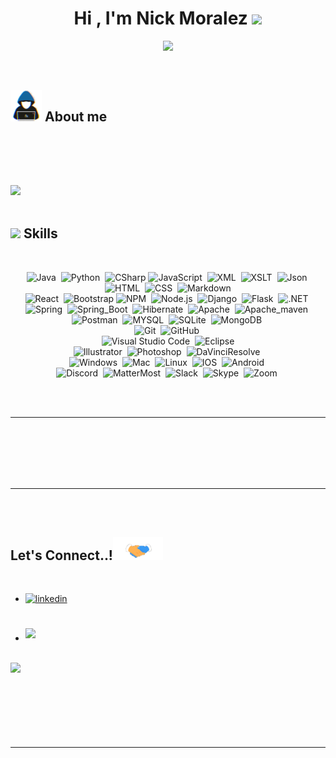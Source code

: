 

<!--
**NickM490/NickM490** is a ✨ _special_ ✨ repository because its `README.md` (this file) appears on your GitHub profile.

Here are some ideas to get you started:

- 🔭 I’m currently working on ...
- 🌱 I’m currently learning ...
- 👯 I’m looking to collaborate on ...
- 🤔 I’m looking for help with ...
- 💬 Ask me about ...
- 📫 How to reach me: ...
- 😄 Pronouns: ...
- ⚡ Fun fact: ...
-->

<h1 align="center"><b>Hi , I'm Nick Moralez </b><img src="https://media.giphy.com/media/hvRJCLFzcasrR4ia7z/giphy.gif" width="35"></h1>
<!--  -->
<p align="center">
  <a href="https://github.com/DenverCoder1/readme-typing-svg"><img src="https://readme-typing-svg.herokuapp.com?font=Time+New+Roman&color=cyan&size=25&center=true&vCenter=true&width=600&height=100&lines=Wishing+You+A+Wonderful+Day..&hearts;++;Software+Engineer+&+Educator;Life+Long+Learner;Full+Time+Dad;Fitness+Enthusiast;Gamer"></a>
</p>

<br>

## <picture><img src = "https://github.com/0xAbdulKhalid/0xAbdulKhalid/raw/main/assets/mdImages/about_me.gif" width = 50px></picture> **About me**

<!-- <picture> <img align="right" src="https://github.com/0xAbdulKhalid/0xAbdulKhalid/raw/main/assets/mdImages/Right_Side.gif" width = 250px></picture> -->

<br>
<!-- 
- A passionate Self-taught Front-end developer
- Playing CTF's at spare time
- Lifelong Learner -->
<!-- - Personal website [link](https://www.0xabdulkhalid.ml) -->
<!-- - I’m currently open for an Intern or a new job opportunity, this is [my resume](https://read.cv/0xabdulkhalid) -->

<br><br>

<img src="https://user-images.githubusercontent.com/73097560/115834477-dbab4500-a447-11eb-908a-139a6edaec5c.gif"><br><br>

## <img src="https://media2.giphy.com/media/QssGEmpkyEOhBCb7e1/giphy.gif?cid=ecf05e47a0n3gi1bfqntqmob8g9aid1oyj2wr3ds3mg700bl&rid=giphy.gif" width ="25"><b> Skills</b>

<br>

<div align="center">

<!-- ### 🛠 &nbsp;Tech Stack -->

![Java](https://img.shields.io/badge/-Java-05122A?style=flat-square=Java)&nbsp;
![Python](https://img.shields.io/badge/-Python-05122A?style=flat&logo=python)&nbsp;
![CSharp](https://img.shields.io/badge/-C%23-05122A?style=flat&logo=c-sharp)
![JavaScript](https://img.shields.io/badge/-JavaScript-05122A?style=flat&logo=javascript)&nbsp;
![XML](https://img.shields.io/badge/-XML-05122A?style=flat&logo=XML)&nbsp;
![XSLT](https://img.shields.io/badge/-XSLT-05122A?style=flat&logo=XSLT)&nbsp;
![Json](https://img.shields.io/badge/-Json-05122A?style=flat&logo=Json)&nbsp;
![HTML](https://img.shields.io/badge/-HTML-05122A?style=flat&logo=HTML5)&nbsp;
![CSS](https://img.shields.io/badge/-CSS-05122A?style=flat&logo=CSS3&logoColor=1572B6)&nbsp;
![Markdown](https://img.shields.io/badge/-Markdown-05122A?style=flat&logo=markdown)\
![React](https://img.shields.io/badge/-React-05122A?style=flat&logo=react)&nbsp;
![Bootstrap](https://img.shields.io/badge/-Bootstrap-05122A?style=flat&logo=bootstrap&logoColor=563D7C)
![NPM](https://img.shields.io/badge/-NPM-05122A?style=flat&logo=NPM)&nbsp;
![Node.js](https://img.shields.io/badge/-Node.js-05122A?style=flat&logo=node.js)&nbsp;
![Django](https://img.shields.io/badge/-Django-05122A?style=flat&logo=django&logoColor=092E20)&nbsp;
![Flask](https://img.shields.io/badge/-Flask-05122A?style=flat&logo=flask)&nbsp;
![.NET](https://img.shields.io/badge/-.NET-05122A?style=flat&logo=.NET)&nbsp;\
![Spring](https://img.shields.io/badge/-Spring-05122A?style=flat&logo=Spring)&nbsp;
![Spring_Boot](https://img.shields.io/badge/-Spring_Boot-05122A?style=flat&logo=Spring-Boot)&nbsp;
![Hibernate](https://img.shields.io/badge/-Hibernate-05122A?style=flat&logo=Hibernate)&nbsp;
![Apache](https://img.shields.io/badge/-Apache-05122A?style=flat&logo=Apache)&nbsp;
![Apache_maven](https://img.shields.io/badge/-Apache_maven-05122A?style=flat&logo=Apache-maven)&nbsp;\
![Postman](https://img.shields.io/badge/-Postman-05122A?style=flat&logo=Postman)&nbsp;
![MYSQL](https://img.shields.io/badge/-MYSQL-05122A?style=flat&logo=MYSQL)&nbsp;
![SQLite](https://img.shields.io/badge/-SQLite-05122A?style=flat&logo=SQLite)&nbsp;
![MongoDB](https://img.shields.io/badge/-MongoDB-05122A?style=flat&logo=MongoDB)&nbsp;\
![Git](https://img.shields.io/badge/-Git-05122A?style=flat&logo=git)&nbsp;
![GitHub](https://img.shields.io/badge/-GitHub-05122A?style=flat&logo=github)&nbsp;\
![Visual Studio Code](https://img.shields.io/badge/-Visual%20Studio%20Code-05122A?style=flat&logo=visual-studio-code&logoColor=007ACC)&nbsp;
![Eclipse](https://img.shields.io/badge/-Eclipse-05122A?style=flat&logo=eclipse-ide&logoColor=2C2255)\
![Illustrator](https://img.shields.io/badge/-Illustrator-05122A?style=flat&logo=adobe-illustrator)&nbsp;
![Photoshop](https://img.shields.io/badge/-Photoshop-05122A?style=flat&logo=adobe-photoshop)&nbsp;
![DaVinciResolve](https://img.shields.io/badge/-DaVinciResolve-05122A?style=flat&logo=adobe-DaVinciResolve)&nbsp;\
![Windows](https://img.shields.io/badge/-Windows-05122A?style=flat&logo=Windows)&nbsp;
![Mac](https://img.shields.io/badge/-Mac%20OS-05122A?style=flat&logo=apple)&nbsp;
![Linux](https://img.shields.io/badge/-Linux-05122A?style=flat&logo=Linux)&nbsp;
![IOS](https://img.shields.io/badge/-iOS-05122A?style=flat&logo=ios)&nbsp;
![Android](https://img.shields.io/badge/-Android-05122A?style=flat&logo=Android)&nbsp;\
![Discord](https://img.shields.io/badge/-Discord-05122A?style=flat&logo=Discord)&nbsp;
![MatterMost](https://img.shields.io/badge/-MatterMost-05122A?style=flat&logo=MatterMost)&nbsp;
![Slack](https://img.shields.io/badge/-Slack-05122A?style=flat&logo=Slack)&nbsp;
![Skype](https://img.shields.io/badge/-Skype-05122A?style=flat&logo=Skype)&nbsp;
![Zoom](https://img.shields.io/badge/-Zoom-05122A?style=flat&logo=Zoom)&nbsp;
<br>

<!-- - **Extras**:

  ![Terminal](https://img.shields.io/badge/Terminal-%23054020?style=for-the-badge&logo=gnu-bash&logoColor=white)
  ![Markdown](https://img.shields.io/badge/markdown-%23000000.svg?style=for-the-badge&logo=markdown&logoColor=white) -->

</div>

<br>
<br>

---

<br>

<!-- ## <img src="https://media.giphy.com/media/iY8CRBdQXODJSCERIr/giphy.gif" width="35"><b> Github Stats </b> -->

<br>

<div align="center">


</div>

<br>
<br>
<br>

---

<br>
<br>

## <b> Let's Connect..!</b><img src="https://github.com/0xAbdulKhalid/0xAbdulKhalid/raw/main/assets/mdImages/handshake.gif" width ="80">

<br>
<div align='left'>

<ul>

<li>
<a target="_blank" rel="noopener" href="https://linkedin.com/in/nicholas-moralez" >
<img src="https://img.shields.io/badge/linkedin:  Nick M.-%2300acee.svg?color=405DE6&style=flat&logo=linkedin&logoColor=white" alt=linkedin style="margin-bottom: 5px;"/>
</a>
</li>

<br>


<br>

<li>
<a target="_blank" rel="noopener" href="mailto:nick4sites@gmail.com" target="_blank">
<img src="https://img.shields.io/badge/gmail:  Nick M.-%23EA4335.svg?style=flat&logo=gmail&logoColor=white" t=mail style="margin-bottom: 5px;" />
</a>
</li>
	
</ul>
</div>

<br>
<img src="https://user-images.githubusercontent.com/73097560/115834477-dbab4500-a447-11eb-908a-139a6edaec5c.gif">
<br>
<br>
<br>

<div align='center'>


</div>
<br>
<br>
<br>
<br>

---

<br>

